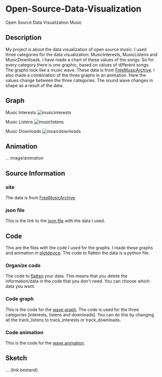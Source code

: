 # Open-Source-Data-Visualization
Open Source Data Visualization Music

## Description
My project is about the data visualization of open source music. I used three categories for the data visualization: MusicInterests, MusicListens and MusicDownloads. I have made a chart of these values of the songs. So for every category there is one graphic, based on values of different songs. The graphs look like a music wave. These data is from [FreeMusicArchive](http://freemusicarchive.org). I also made a combination of the three graphs in an animation. Here the values change between the three categories. The sound wave changes in shape as a result of the data.

## Graph
Music Interests
![musicinterests](https://cloud.githubusercontent.com/assets/21360973/26760269/4cbe0c16-4914-11e7-9b9e-e74992553c7e.png)

Music Listens
![musiclistens](https://cloud.githubusercontent.com/assets/21360973/26760289/f0815a60-4914-11e7-9d12-4022aad67016.png)


Music Downloads
![musicdownloads](https://cloud.githubusercontent.com/assets/21360973/26760302/0f81e8f8-4915-11e7-834f-70db1c5a9140.png)

## Animation
... image/animation 

## Source Information
### site 
The data is from [FreeMusicArchive](http://freemusicarchive.org)

### json file 
This is the link to the [json file](code/DM_tracks_data2.json) with the data I used.

## Code
This are the files with the code I used for the graphs. I made these graphs and animation in [plotdevice](http://plotdevice.io). The code to flatten the data is a python file. 
### Organize code
The code to [flatten](code/DM_flatten_track.py) your data. This means that you delete the information/data in the code that you don't need. You can choose which data you want. 
### Code graph 
This is the code for the [wave graph](code/DM_2-5-17_graph_wave.pv). The code is used for the three categories [interests, listens and downloads]. You can do this by changing all the track_listens to track_interests or track_downloads. 
### Code animation 
This is the code for the [wave animation](code/DM_2-5-17_graph_wave_anim.pv). 

## Sketch 
...
(link bestand) 
